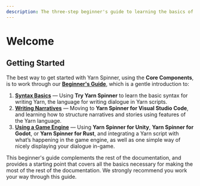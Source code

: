 ```yaml
---
description: The three-step beginner's guide to learning the basics of Yarn Spinner.
---
```


# Welcome

## Getting Started

The best way to get started with Yarn Spinner, using the **Core Components**, is to work through our [**Beginner's Guide**](https://app.gitbook.com/o/-MUzdrP-qDd2PGa85Yan/s/-MUzduXovTOfMmBpZ0Wi/\~/changes/120/beginners-guide), which is a gentle introduction to:

1. [**Syntax Basics**](syntax-basics.md) — Using **Try Yarn Spinner** to learn the basic syntax for writing Yarn, the language for writing dialogue in Yarn scripts.&#x20;
2. [**Writing Narratives**](writing-narratives.md)  — Moving to **Yarn Spinner for Visual Studio Code**, and learning how to structure narratives and stories using features of the Yarn language.
3. [**Using a Game Engine**](making-a-game.md) — Using **Yarn Spinner for Unity**, **Yarn Spinner for Godot**, or  **Yarn Spinner for Rust**, and integrating a Yarn script with what’s happening in the game engine, as well as one simple way of nicely displaying your dialogue in-game.

This beginner's guide complements the rest of the documentation, and provides a starting point that covers all the basics necessary for making the most of the rest of the documentation. We strongly recommend you work your way through this guide.&#x20;
